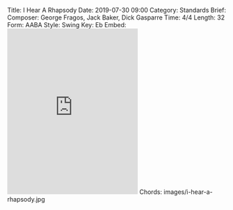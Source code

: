 Title: I Hear A Rhapsody
Date: 2019-07-30 09:00
Category: Standards
Brief:
Composer: George Fragos, Jack Baker, Dick Gasparre
Time: 4/4
Length: 32
Form: AABA
Style: Swing
Key: Eb
Embed: <iframe src="https://open.spotify.com/embed/user/thatdavidmiller/playlist/0Knrrj73LJjyFWTQOv8vWk" width="300" height="380" frameborder="0" allowtransparency="true" allow="encrypted-media"></iframe>
Chords: images/i-hear-a-rhapsody.jpg
